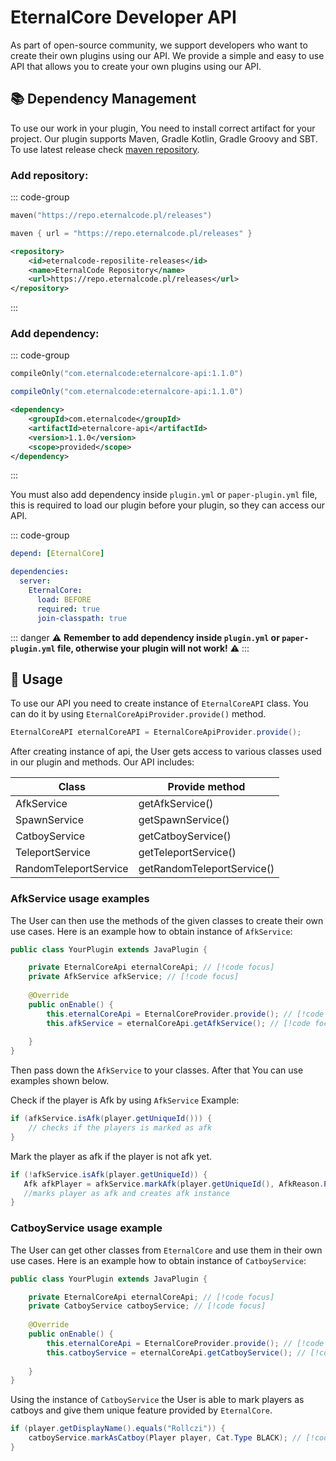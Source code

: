 # EternalCore Developer API

As part of open-source community, we support developers who want to create their own plugins using our API. We provide a simple and easy to use API that allows you to create your own plugins using our API.

## 📚 Dependency Management

To use our work in your plugin, You need to install correct artifact for your project. Our plugin supports Maven, Gradle Kotlin, Gradle Groovy and SBT.
To use latest release check [maven repository](https://repo.eternalcode.pl/#/releases/com/eternalcode/eternalcore-api).

### Add repository:

::: code-group

```kotlin [Gradle (KTS)]
maven("https://repo.eternalcode.pl/releases")
```

```groovy [Gradle (Groovy)]
maven { url = "https://repo.eternalcode.pl/releases" }
```

```xml [Maven]
<repository>
    <id>eternalcode-reposilite-releases</id>
    <name>EternalCode Repository</name>
    <url>https://repo.eternalcode.pl/releases</url>
</repository>
```

:::

### Add dependency:

::: code-group

```kotlin [Gradle (KTS)]
compileOnly("com.eternalcode:eternalcore-api:1.1.0")
```

```groovy [Gradle (Groovy)]
compileOnly("com.eternalcode:eternalcore-api:1.1.0")
```

```xml [Maven]
<dependency>
    <groupId>com.eternalcode</groupId>
    <artifactId>eternalcore-api</artifactId>
    <version>1.1.0</version>
    <scope>provided</scope>
</dependency>
```

:::

You must also add dependency inside `plugin.yml` or `paper-plugin.yml` file, this is required to load our plugin before your plugin, so they can access our API.

::: code-group

```yaml [plugin.yml]
depend: [EternalCore]
```

```yaml [paper-plugin.yml]
dependencies:
  server:
    EternalCore:
      load: BEFORE
      required: true
      join-classpath: true
```

::: danger
:warning: **Remember to add dependency inside `plugin.yml` or `paper-plugin.yml` file, otherwise your plugin will not work!** :warning:
:::

## 📝 Usage
To use our API you need to create instance of `EternalCoreAPI` class. You can do it by using `EternalCoreApiProvider.provide()` method.

```java
EternalCoreAPI eternalCoreAPI = EternalCoreApiProvider.provide();
```
After creating instance of api, the User gets access to various classes used in our plugin and methods.
Our API includes:

| Class                  | Provide method             |
|------------------------|----------------------------|
| AfkService             | getAfkService()            |
| SpawnService           | getSpawnService()          |
| CatboyService          | getCatboyService()         |
| TeleportService        | getTeleportService()       |
| RandomTeleportService  | getRandomTeleportService() |


### AfkService usage examples

The User can then use the methods of the given classes to create their own use cases. 
Here is an example how to obtain instance of `AfkService`:

```java
public class YourPlugin extends JavaPlugin {

    private EternalCoreApi eternalCoreApi; // [!code focus]
    private AfkService afkService; // [!code focus]
    
    @Override
    public onEnable() {
        this.eternalCoreApi = EternalCoreProvider.provide(); // [!code focus]
        this.afkService = eternalCoreApi.getAfkService(); // [!code focus]
        
    }
}
```

Then pass down the `AfkService` to your classes. After that You can use examples shown below.

Check if the player is Afk by using `AfkService` Example:

```java
if (afkService.isAfk(player.getUniqueId())) {
    // checks if the players is marked as afk
}
```

Mark the player as afk if the player is not afk yet. 

```java
if (!afkService.isAfk(player.getUniqueId)) {
   Afk afkPlayer = afkService.markAfk(player.getUniqueId(), AfkReason.PLUGIN);
   //marks player as afk and creates afk instance
}
```

### CatboyService usage example

The User can get other classes from `EternalCore` and use them in their own use cases.
Here is an example how to obtain instance of `CatboyService`:

```java
public class YourPlugin extends JavaPlugin {

    private EternalCoreApi eternalCoreApi; // [!code focus]
    private CatboyService catboyService; // [!code focus]
    
    @Override
    public onEnable() {
        this.eternalCoreApi = EternalCoreProvider.provide(); // [!code focus]
        this.catboyService = eternalCoreApi.getCatboyService(); // [!code focus]
        
    }
}
```

Using the instance of `CatboyService` the User is able to mark players as catboys and give them unique feature provided by `EternalCore`.

```java
if (player.getDisplayName().equals("Rollczi")) {
    catboyService.markAsCatboy(Player player, Cat.Type BLACK); // [!code focus]
}
```